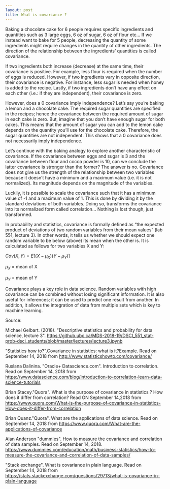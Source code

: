 ```yaml
---
layout: post
title: What is covariance ?
---
```


Baking a chocolate cake for 6 people requires specific ingredients and quantities such as 3 large eggs, 6 oz of sugar, 6 oz of flour etc... If we instead want to bake for 5 people, decreasing the quantity of some ingredients might require changes in the quantity of other ingredients. The direction of the relationship between the ingredients’ quantities is called covariance.

If two ingredients both increase (decrease) at the same time, their covariance is positive. For example, less flour is required when the number of eggs is reduced. However, if two ingredients vary in opposite direction, their covariance is negative. For instance, less sugar is needed when honey is added to the recipe. Lastly, if two ingredients don’t have any effect on each other (i.e.: if they are independent), their covariance is zero.

However, does a 0 covariance imply independence? Let’s say you’re baking a lemon and a chocolate cake. The required sugar quantities are specified in the recipes; hence the covariance between the required amount of sugar in each cake is zero. But, imagine that you don’t have enough sugar for both cakes. This means that the amount of sugar you can add to the lemon cake depends on the quantity you’ll use for the chocolate cake. Therefore, the sugar quantities are not independent. This shows that a 0 covariance does not necessarily imply independence.

Let’s continue with the baking analogy to explore another characteristic of covariance. If the covariance between eggs and sugar is 3 and the covariance between flour and cocoa powder is 10, can we conclude the latter covariance is stronger than the former? The answer is no. Covariance does not give us the strength of the relationship between two variables because it doesn’t have a minimum and a maximum value (i.e. it is not normalized). Its magnitude depends on the magnitude of the variables.

Luckily, it is possible to scale the covariance such that it has a minimum value of -1 and a maximum value of 1. This is done by dividing it by the standard deviations of both variables. Doing so, transforms the covariance into its normalized form called correlation… Nothing is lost though, just transformed.

In probability and statistics, covariance is formally defined as “the expected product of deviations of two random variables from their mean values” (lab 551, lecture 3). In other words, it tells us whether we should expect one random variable to be below (above) its mean when the other is. It is calculated as follows for two variables X and Y:

$Cov(X,Y) = E[(X-\mu_X)(Y-\mu_Y)]$

$\mu_X$ = mean of X

$\mu_Y$ = mean of Y

Covariance plays a key role in data science. Random variables with high covariance can be combined without losing significant information. It is also useful for inferences; it can be used to predict one result from another. In addition, it allows the integration of data from multiple sets which is key to machine learning.

Source:

Michael Gelbart. (2018). "Descriptive statistics and probability for data science, lecture 3". https://github.ubc.ca/MDS-2018-19/DSCI_551_stat-prob-dsci_students/blob/master/lectures/lecture3.ipynb

"Statistics how to?".Covariance in statistics: what is it?Example. Read on September 14, 2018 from http://www.statisticshowto.com/covariance/

Ruslana Dalinina. "Oracle+ Datascience.com". Introduction to correlation. Read on September 14, 2018 from https://www.datascience.com/blog/introduction-to-correlation-learn-data-science-tutorials

Brian Stacey."Quora". What is the purpose of covariance in statistics ? How does it differ from correlation? Read ON September 14,2018 from https://www.quora.com/What-is-the-purpose-of-covariance-in-statistics-How-does-it-differ-from-correlation

Brian Quanz."Quora". What are the applications of data science. Read on September 14, 2018 from https://www.quora.com/What-are-the-applications-of-covariance

Alan Anderson "dummies". How to measure the covariance and correlation of data samples. Read on September 14, 2018. https://www.dummies.com/education/math/business-statistics/how-to-measure-the-covariance-and-correlation-of-data-samples/

"Stack exchange". What is covariance in plain language. Read on September 14, 2018 from https://stats.stackexchange.com/questions/29713/what-is-covariance-in-plain-language
